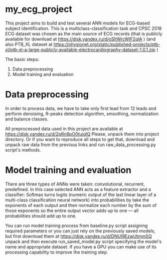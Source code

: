 # my_ecg_project
This project aims to build and test several ANN models for ECG-based subject identification. This is a multiclass-classification task and CPSC 2018 ECG dataset 
was chosen as the main source of ECG records (that is publicly available for download at  https://disk.yandex.ru/d/oSItWrcWIF2qIA )
(and also PTB_XL dataset at https://physionet.org/static/published-projects/ptb-xl/ptb-xl-a-large-publicly-available-electrocardiography-dataset-1.0.1.zip )

The basic steps:
1. Data preprocessing
2. Model training and evaluation

# Data preprocessing
In order to process data, we have to take only first lead from 12 leads and perform denoising, R-peaks detection algorithm, smoothing, normalization and balance classes.

All preprocessed data used in this project are available at https://disk.yandex.ru/d/2pRn8pO0tuiqIQ
Please, unpack them into project directory. Or if you want to reproduce all steps to get that, download and unpack raw data from the previous links and run 
raw_data_processing.py script's methods.

# Model training and evaluation
There are three types of ANNs were taken: convolutional, recurrent, predefined. 
In this case selected ANN acts as a feature extractor and a classifier: Softmax turns logits (numeric output of the last linear layer of a multi-class classification neural network) into probabilities by take the exponents of each output and then normalize each number by the sum of those exponents so the entire output vector adds up to one — all probabilities should add up to one.

You can run model training process from baseline.py script assigning required parameters or you can just rely on the previously saved models, but first download them at https://disk.yandex.ru/d/DNUI9EzwUtmmSQ  unpack and then execute run_saved_model.py script specifying the model's name and appropriate dataset.
If you have a GPU you can make use of its processing capability to improve the training step.





